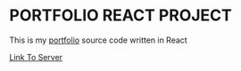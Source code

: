 # PORTFOLIO REACT PROJECT

This is my [portfolio](https://clientsystem.net/) source code written in React

[Link To Server](https://github.com/jesseburstrom/react-demo/)
